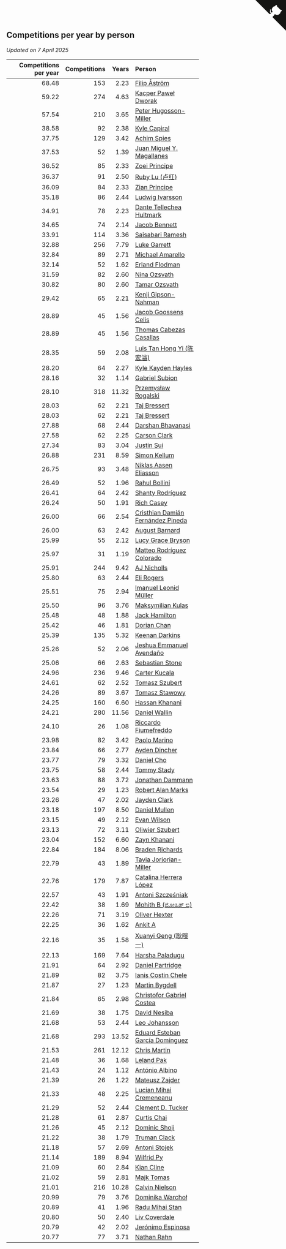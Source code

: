 ## Competitions per year by person

*Updated on  7 April 2025*

| Competitions per year | Competitions | Years | Person |
| ---: | ---: | ---: | :--- |
| 68.48 | 153 | 2.23 | [Filip Åström](https://www.worldcubeassociation.org/persons/2023ASTR01) |
| 59.22 | 274 | 4.63 | [Kacper Paweł Dworak](https://www.worldcubeassociation.org/persons/2020DWOR01) |
| 57.54 | 210 | 3.65 | [Peter Hugosson-Miller](https://www.worldcubeassociation.org/persons/2021HUGO01) |
| 38.58 | 92 | 2.38 | [Kyle Capiral](https://www.worldcubeassociation.org/persons/2022CAPI02) |
| 37.75 | 129 | 3.42 | [Achim Spies](https://www.worldcubeassociation.org/persons/2021SPIE01) |
| 37.53 | 52 | 1.39 | [Juan Miguel Y. Magallanes](https://www.worldcubeassociation.org/persons/2023MAGA09) |
| 36.52 | 85 | 2.33 | [Zoei Principe](https://www.worldcubeassociation.org/persons/2022PRIN09) |
| 36.37 | 91 | 2.50 | [Ruby Lu (卢红)](https://www.worldcubeassociation.org/persons/2022LURU01) |
| 36.09 | 84 | 2.33 | [Zian Principe](https://www.worldcubeassociation.org/persons/2022PRIN08) |
| 35.18 | 86 | 2.44 | [Ludwig Ivarsson](https://www.worldcubeassociation.org/persons/2022IVAR01) |
| 34.91 | 78 | 2.23 | [Dante Tellechea Hultmark](https://www.worldcubeassociation.org/persons/2023HULT01) |
| 34.65 | 74 | 2.14 | [Jacob Bennett](https://www.worldcubeassociation.org/persons/2023BENN04) |
| 33.91 | 114 | 3.36 | [Saisabari Ramesh](https://www.worldcubeassociation.org/persons/2021RAME01) |
| 32.88 | 256 | 7.79 | [Luke Garrett](https://www.worldcubeassociation.org/persons/2017GARR05) |
| 32.84 | 89 | 2.71 | [Michael Amarello](https://www.worldcubeassociation.org/persons/2022AMAR09) |
| 32.14 | 52 | 1.62 | [Erland Flodman](https://www.worldcubeassociation.org/persons/2023FLOD01) |
| 31.59 | 82 | 2.60 | [Nina Ozsvath](https://www.worldcubeassociation.org/persons/2022OZSV03) |
| 30.82 | 80 | 2.60 | [Tamar Ozsvath](https://www.worldcubeassociation.org/persons/2022OZSV04) |
| 29.42 | 65 | 2.21 | [Kenji Gipson-Nahman](https://www.worldcubeassociation.org/persons/2023GIPS01) |
| 28.89 | 45 | 1.56 | [Jacob Goossens Celis](https://www.worldcubeassociation.org/persons/2023CELI06) |
| 28.89 | 45 | 1.56 | [Thomas Cabezas Casallas](https://www.worldcubeassociation.org/persons/2023CASA08) |
| 28.35 | 59 | 2.08 | [Luis Tan Hong Yi (陈宏溢)](https://www.worldcubeassociation.org/persons/2023YILU01) |
| 28.20 | 64 | 2.27 | [Kyle Kayden Hayles](https://www.worldcubeassociation.org/persons/2022HAYL02) |
| 28.16 | 32 | 1.14 | [Gabriel Subion](https://www.worldcubeassociation.org/persons/2024SUBI01) |
| 28.10 | 318 | 11.32 | [Przemysław Rogalski](https://www.worldcubeassociation.org/persons/2013ROGA02) |
| 28.03 | 62 | 2.21 | [Taj Bressert](https://www.worldcubeassociation.org/persons/2023BRES01) |
| 28.03 | 62 | 2.21 | [Taj Bressert](https://www.worldcubeassociation.org/persons/2023BRES01) |
| 27.88 | 68 | 2.44 | [Darshan Bhavanasi](https://www.worldcubeassociation.org/persons/2022BHAV01) |
| 27.58 | 62 | 2.25 | [Carson Clark](https://www.worldcubeassociation.org/persons/2023CLAR02) |
| 27.34 | 83 | 3.04 | [Justin Sui](https://www.worldcubeassociation.org/persons/2022SUIJ01) |
| 26.88 | 231 | 8.59 | [Simon Kellum](https://www.worldcubeassociation.org/persons/2016KELL12) |
| 26.75 | 93 | 3.48 | [Niklas Aasen Eliasson](https://www.worldcubeassociation.org/persons/2021ELIA01) |
| 26.49 | 52 | 1.96 | [Rahul Bollini](https://www.worldcubeassociation.org/persons/2023BOLL01) |
| 26.41 | 64 | 2.42 | [Shanty Rodríguez](https://www.worldcubeassociation.org/persons/2022CUBI01) |
| 26.24 | 50 | 1.91 | [Rich Casey](https://www.worldcubeassociation.org/persons/2023CASE06) |
| 26.00 | 66 | 2.54 | [Cristhian Damián Fernández Pineda](https://www.worldcubeassociation.org/persons/2022PINE05) |
| 26.00 | 63 | 2.42 | [August Barnard](https://www.worldcubeassociation.org/persons/2022BARN21) |
| 25.99 | 55 | 2.12 | [Lucy Grace Bryson](https://www.worldcubeassociation.org/persons/2023BRYS01) |
| 25.97 | 31 | 1.19 | [Matteo Rodríguez Colorado](https://www.worldcubeassociation.org/persons/2024COLO04) |
| 25.91 | 244 | 9.42 | [AJ Nicholls](https://www.worldcubeassociation.org/persons/2015NICH04) |
| 25.80 | 63 | 2.44 | [Eli Rogers](https://www.worldcubeassociation.org/persons/2022ROGE05) |
| 25.51 | 75 | 2.94 | [Imanuel Leonid Müller](https://www.worldcubeassociation.org/persons/2022MULL02) |
| 25.50 | 96 | 3.76 | [Maksymilian Kulas](https://www.worldcubeassociation.org/persons/2021KULA02) |
| 25.48 | 48 | 1.88 | [Jack Hamilton](https://www.worldcubeassociation.org/persons/2023HAMI08) |
| 25.42 | 46 | 1.81 | [Dorian Chan](https://www.worldcubeassociation.org/persons/2023DORI01) |
| 25.39 | 135 | 5.32 | [Keenan Darkins](https://www.worldcubeassociation.org/persons/2019DARK02) |
| 25.26 | 52 | 2.06 | [Jeshua Emmanuel Avendaño](https://www.worldcubeassociation.org/persons/2023AVEN01) |
| 25.06 | 66 | 2.63 | [Sebastian Stone](https://www.worldcubeassociation.org/persons/2022STON09) |
| 24.96 | 236 | 9.46 | [Carter Kucala](https://www.worldcubeassociation.org/persons/2015KUCA01) |
| 24.61 | 62 | 2.52 | [Tomasz Szubert](https://www.worldcubeassociation.org/persons/2022SZUB02) |
| 24.26 | 89 | 3.67 | [Tomasz Stawowy](https://www.worldcubeassociation.org/persons/2021STAW01) |
| 24.25 | 160 | 6.60 | [Hassan Khanani](https://www.worldcubeassociation.org/persons/2018KHAN26) |
| 24.21 | 280 | 11.56 | [Daniel Wallin](https://www.worldcubeassociation.org/persons/2013WALL03) |
| 24.10 | 26 | 1.08 | [Riccardo Fiumefreddo](https://www.worldcubeassociation.org/persons/2024RICC01) |
| 23.98 | 82 | 3.42 | [Paolo Marino](https://www.worldcubeassociation.org/persons/2021MARI04) |
| 23.84 | 66 | 2.77 | [Ayden Dincher](https://www.worldcubeassociation.org/persons/2022DINC01) |
| 23.77 | 79 | 3.32 | [Daniel Cho](https://www.worldcubeassociation.org/persons/2021CHOD01) |
| 23.75 | 58 | 2.44 | [Tommy Stady](https://www.worldcubeassociation.org/persons/2022STAD01) |
| 23.63 | 88 | 3.72 | [Jonathan Dammann](https://www.worldcubeassociation.org/persons/2021DAMM01) |
| 23.54 | 29 | 1.23 | [Robert Alan Marks](https://www.worldcubeassociation.org/persons/2024MARK03) |
| 23.26 | 47 | 2.02 | [Jayden Clark](https://www.worldcubeassociation.org/persons/2023CLAR13) |
| 23.18 | 197 | 8.50 | [Daniel Mullen](https://www.worldcubeassociation.org/persons/2016MULL04) |
| 23.15 | 49 | 2.12 | [Evan Wilson](https://www.worldcubeassociation.org/persons/2023WILS11) |
| 23.13 | 72 | 3.11 | [Oliwier Szubert](https://www.worldcubeassociation.org/persons/2022SZUB01) |
| 23.04 | 152 | 6.60 | [Zayn Khanani](https://www.worldcubeassociation.org/persons/2018KHAN28) |
| 22.84 | 184 | 8.06 | [Braden Richards](https://www.worldcubeassociation.org/persons/2017RICH02) |
| 22.79 | 43 | 1.89 | [Tavia Jorjorian-Miller](https://www.worldcubeassociation.org/persons/2023JORJ01) |
| 22.76 | 179 | 7.87 | [Catalina Herrera López](https://www.worldcubeassociation.org/persons/2017LOPE31) |
| 22.57 | 43 | 1.91 | [Antoni Szcześniak](https://www.worldcubeassociation.org/persons/2023SZCZ04) |
| 22.42 | 38 | 1.69 | [Mohith B (ಮೋಹಿತ್ ಬಿ)](https://www.worldcubeassociation.org/persons/2023BMOH01) |
| 22.26 | 71 | 3.19 | [Oliver Hexter](https://www.worldcubeassociation.org/persons/2022HEXT01) |
| 22.25 | 36 | 1.62 | [Ankit A](https://www.worldcubeassociation.org/persons/2023AANK01) |
| 22.16 | 35 | 1.58 | [Xuanyi Geng (耿暄一)](https://www.worldcubeassociation.org/persons/2023GENG02) |
| 22.13 | 169 | 7.64 | [Harsha Paladugu](https://www.worldcubeassociation.org/persons/2017PALA08) |
| 21.91 | 64 | 2.92 | [Daniel Partridge](https://www.worldcubeassociation.org/persons/2022PART02) |
| 21.89 | 82 | 3.75 | [Ianis Costin Chele](https://www.worldcubeassociation.org/persons/2021CHEL01) |
| 21.87 | 27 | 1.23 | [Martin Bygdell](https://www.worldcubeassociation.org/persons/2024BYGD01) |
| 21.84 | 65 | 2.98 | [Christofor Gabriel Costea](https://www.worldcubeassociation.org/persons/2022COST03) |
| 21.69 | 38 | 1.75 | [David Nesiba](https://www.worldcubeassociation.org/persons/2023NESI01) |
| 21.68 | 53 | 2.44 | [Leo Johansson](https://www.worldcubeassociation.org/persons/2022JOHA08) |
| 21.68 | 293 | 13.52 | [Eduard Esteban García Domínguez](https://www.worldcubeassociation.org/persons/2011EDUA01) |
| 21.53 | 261 | 12.12 | [Chris Martin](https://www.worldcubeassociation.org/persons/2013MART03) |
| 21.48 | 36 | 1.68 | [Leland Pak](https://www.worldcubeassociation.org/persons/2023PAKL02) |
| 21.43 | 24 | 1.12 | [António Albino](https://www.worldcubeassociation.org/persons/2024ALBI01) |
| 21.39 | 26 | 1.22 | [Mateusz Zajder](https://www.worldcubeassociation.org/persons/2024ZAJD01) |
| 21.33 | 48 | 2.25 | [Lucian Mihai Cremeneanu](https://www.worldcubeassociation.org/persons/2023CREM01) |
| 21.29 | 52 | 2.44 | [Clement D. Tucker](https://www.worldcubeassociation.org/persons/2022TUCK09) |
| 21.28 | 61 | 2.87 | [Curtis Chai](https://www.worldcubeassociation.org/persons/2022CHAI02) |
| 21.26 | 45 | 2.12 | [Dominic Shoji](https://www.worldcubeassociation.org/persons/2023SHOJ01) |
| 21.22 | 38 | 1.79 | [Truman Clack](https://www.worldcubeassociation.org/persons/2023CLAC02) |
| 21.18 | 57 | 2.69 | [Antoni Stojek](https://www.worldcubeassociation.org/persons/2022STOJ03) |
| 21.14 | 189 | 8.94 | [Wilfrid Py](https://www.worldcubeassociation.org/persons/2016PYWI01) |
| 21.09 | 60 | 2.84 | [Kian Cline](https://www.worldcubeassociation.org/persons/2022CLIN01) |
| 21.02 | 59 | 2.81 | [Majk Tomas](https://www.worldcubeassociation.org/persons/2022TOMA05) |
| 21.01 | 216 | 10.28 | [Calvin Nielson](https://www.worldcubeassociation.org/persons/2014NIEL03) |
| 20.99 | 79 | 3.76 | [Dominika Warchoł](https://www.worldcubeassociation.org/persons/2021WARC01) |
| 20.89 | 41 | 1.96 | [Radu Mihai Stan](https://www.worldcubeassociation.org/persons/2023STAN09) |
| 20.80 | 50 | 2.40 | [Liv Coverdale](https://www.worldcubeassociation.org/persons/2022COVE02) |
| 20.79 | 42 | 2.02 | [Jerónimo Espinosa](https://www.worldcubeassociation.org/persons/2023ESPI07) |
| 20.77 | 77 | 3.71 | [Nathan Rahn](https://www.worldcubeassociation.org/persons/2021RAHN01) |


<a href="https://github.com/jonatanklosko/wca_statistics" class="github-corner" aria-label="View source on Github"><svg width="80" height="80" viewBox="0 0 250 250" style="fill:#151513; color:#fff; position: absolute; top: 0; border: 0; right: 0;" aria-hidden="true"><path d="M0,0 L115,115 L130,115 L142,142 L250,250 L250,0 Z"></path><path d="M128.3,109.0 C113.8,99.7 119.0,89.6 119.0,89.6 C122.0,82.7 120.5,78.6 120.5,78.6 C119.2,72.0 123.4,76.3 123.4,76.3 C127.3,80.9 125.5,87.3 125.5,87.3 C122.9,97.6 130.6,101.9 134.4,103.2" fill="currentColor" style="transform-origin: 130px 106px;" class="octo-arm"></path><path d="M115.0,115.0 C114.9,115.1 118.7,116.5 119.8,115.4 L133.7,101.6 C136.9,99.2 139.9,98.4 142.2,98.6 C133.8,88.0 127.5,74.4 143.8,58.0 C148.5,53.4 154.0,51.2 159.7,51.0 C160.3,49.4 163.2,43.6 171.4,40.1 C171.4,40.1 176.1,42.5 178.8,56.2 C183.1,58.6 187.2,61.8 190.9,65.4 C194.5,69.0 197.7,73.2 200.1,77.6 C213.8,80.2 216.3,84.9 216.3,84.9 C212.7,93.1 206.9,96.0 205.4,96.6 C205.1,102.4 203.0,107.8 198.3,112.5 C181.9,128.9 168.3,122.5 157.7,114.1 C157.9,116.9 156.7,120.9 152.7,124.9 L141.0,136.5 C139.8,137.7 141.6,141.9 141.8,141.8 Z" fill="currentColor" class="octo-body"></path></svg></a><style>.github-corner:hover .octo-arm{animation:octocat-wave 560ms ease-in-out}@keyframes octocat-wave{0%,100%{transform:rotate(0)}20%,60%{transform:rotate(-25deg)}40%,80%{transform:rotate(10deg)}}@media (max-width:500px){.github-corner:hover .octo-arm{animation:none}.github-corner .octo-arm{animation:octocat-wave 560ms ease-in-out}}</style>
